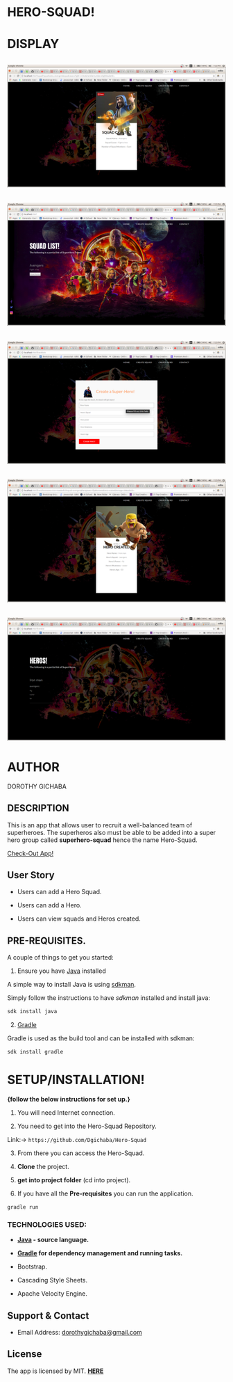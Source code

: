 #                                                   HERO-SQUAD! 

# DISPLAY

![](images/HeroSquad.png)
---
![](images/HeroSquad2.png)
---
![](images/HeroSquad3.png)
---
![](images/HeroSquad4.png)
---
![](images/HeroSquad5.png)
---

# AUTHOR

DOROTHY GICHABA

## DESCRIPTION

This is an app that allows user to recruit a well-balanced team of superheroes. The superheros also must be able to be added into a super hero group called **superhero-squad** hence the name Hero-Squad.

[Check-Out App!](https://Hero-Squad.onrender.com/)

## User Story

- Users can add a Hero Squad.

- Users can add a Hero.

- Users can view squads and Heros created.

## PRE-REQUISITES.

A couple of things to get you started:

1. Ensure you have [Java](https://java.com/en/download/) installed

A simple way to install Java is using [sdkman](https://sdkman.io/).

Simply follow the instructions to have _sdkman_ installed and install java:

```bash
sdk install java
```

2. [Gradle](https://gradle.org/)

Gradle is used as the build tool and can be installed with sdkman:

```bash
sdk install gradle
```

# **SETUP/INSTALLATION!**

**{follow the below instructions for set up.}**

1. You will need Internet connection.

2. You need to get into the Hero-Squad Repository.

Link:-> ```https://github.com/Dgichaba/Hero-Squad```

3. From there you can access the Hero-Squad.

4. **Clone** the project.

5. **get into project folder** (cd into project).

6. If you have all the **Pre-requisites** you can run the application.

```
gradle run
```
### TECHNOLOGIES USED:

- **[Java](https://java.com/en/download/) - source language.**

- **[Gradle](https://gradle.org/) for dependency management and running tasks.**

- Bootstrap.

- Cascading Style Sheets.

- Apache Velocity Engine.

## Support & Contact

- Email Address: dorothygichaba@gmail.com

## License

The app is licensed by MIT. [**HERE**](licence)